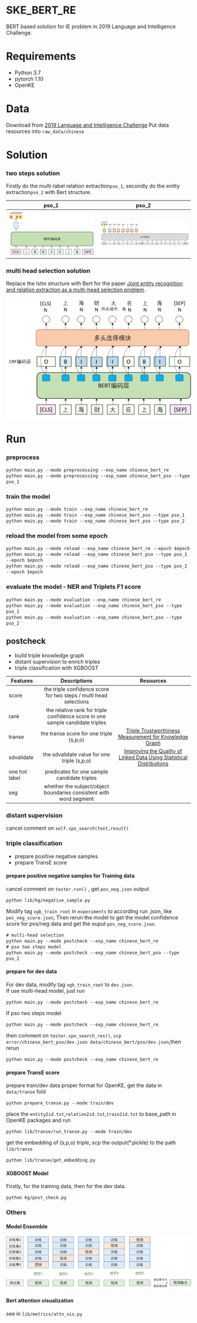 # SKE_BERT_RE
BERT based solution for IE problem in 2019 Language and Intelligence Challenge.

# Requirements
- Python 3.7
- pytorch 1.10
- OpenKE

# Data
Download from [2019 Language and Intelligence Challenge](http://lic2019.ccf.org.cn/kg)
Put data resources into `raw_data/chinese`

# Solution
### two steps solution
 
Firstly do the multi-label relation extraction`pso_1`, secondly do the entity extraction`pso_2` with Bert structure.

pso_1            |  pso_2
:-------------------------:|:-------------------------:
![image](pics/pso_1.png) |  ![image](pics/pso_2.png)

### multi head selection solution

Replace the lstm structure with Bert for the paper [Joint entity recognition and relation extraction as a multi-head selection problem](https://arxiv.org/abs/1804.07847).

![image](pics/e2e.png)

# Run 
### preprocess
```shell
python main.py --mode preprocessing --exp_name chinese_bert_re
python main.py --mode preprocessing --exp_name chinese_bert_pso --type pso_1
```

### train the model
```shell
python main.py --mode train --exp_name chinese_bert_re
python main.py --mode train --exp_name chinese_bert_pso --type pso_1
python main.py --mode train --exp_name chinese_bert_pso --type pso_2
```
### reload the model from some epoch
```shell
python main.py --mode reload --exp_name chinese_bert_re --epoch $epoch
python main.py --mode reload --exp_name chinese_bert_pso --type pso_1 --epoch $epoch
python main.py --mode reload --exp_name chinese_bert_pso --type pso_2 --epoch $epoch
```
### evaluate the model - NER and Triplets F1 score
```shell
python main.py --mode evaluation --exp_name chinese_bert_re
python main.py --mode evaluation --exp_name chinese_bert_pso --type pso_1
python main.py --mode evaluation --exp_name chinese_bert_pso --type pso_2
```
## postcheck
- build triple knowledge graph 
- distant supervision to enrich triples
- triple classification with XGBOOST  

Features | Descriptions  | Resources
------------------------------------- | :------: | :------:
score | the triple confidence score for two steps / multi head selections | 
rank | the relative rank for triple confidence score in one sample candidate triples | 
transe | the transe score for one triple (s,p,o) | [Triple Trustworthiness Measurement for Knowledge Graph](https://arxiv.org/abs/1809.09414)
sdvalidate | the sdvalidate value for one triple (s,p,o) | [Improving the Quality of Linked Data Using Statistical Distributions](http://www.heikopaulheim.com/docs/ijswis_2014.pdf)
one hot label| predicates for one sample candidate triples | 
seg| whether the subject/object boundaries consistent with word segment | 

### distant supervision
cancel comment on `self.spo_search(text,result)`

### triple classification
- prepare positive negative samples
- prepare TransE score

#### prepare positive negative samples for Training data
cancel comment on `tester.run()` , get `pos_neg.json` output
```shell
python lib/kg/negative_sample.py
``` 
Modify tag `xgb_train_root` in `experiments` to according run .json, like `pos_neg_score.json`,
Then rerun the model to get the model confidence score for pos/neg data and get the ouput `pos_neg_score.json`.
```shell
# multi-head selection
python main.py --mode postcheck --exp_name chinese_bert_re
# pso two steps model
python main.py --mode postcheck --exp_name chinese_bert_pso --type pso_2
```
#### prepare for dev data
For dev data, modify tag `xgb_train_root` to `dev.json`.  
If use multi-head model, just run 
```shell
python main.py --mode postcheck --exp_name chinese_bert_re
```
If pso two steps model
```shell
python main.py --mode postcheck --exp_name chinese_bert_re
```
then comment on `tester.spo_search_res()`, `scp error/chinese_bert_pso/dev.json data/chinese_bert/pso/dev.json`,then rerun
```shell
python main.py --mode postcheck --exp_name chinese_bert_re
```

#### prepare TransE score
prepare train/dev data proper format for OpenKE, get the data in `data/transe` fold
```shell
python prepare_transe.py --mode train/dev
```
place the `entity2id.txt`,`relation2id.txt`,`train2id.txt` to base_path in OpenKE packages and run 
```shell
python lib/transe/run_transe.py --mode train/dev
```
get the embedding of (s,p,o) triple, scp the output(*.pickle) to the path `lib/transe`
```shell
python lib/transe/get_embedding.py
```
#### XGBOOST Model
Firstly, for the training data, then for the dev data.
```shell
python kg/post_check.py 
```

### Others
#### Model Ensemble
![image](pics/stacking.png)

#### Bert attention visualization
see in `lib/metrics/attn_vis.py`

